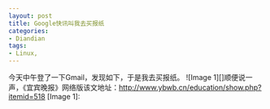 ```yaml
---
layout: post
title: Google快讯叫我去买报纸
categories:
- Diandian
tags:
- Linux, 
---
```

今天中午登了一下Gmail，发现如下，于是我去买报纸。 !\[Image 1\]\[\]顺便说一声，《宜宾晚报》网络版该文地址：http://www.ybwb.cn/education/show.php?itemid=518 \[Image 1\]: